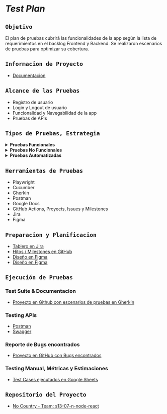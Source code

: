 # ___Test Plan___

## `Objetivo`

El plan de pruebas cubrirá las funcionalidades de la app según la lista de requerimientos en el backlog Frontend y Backend. Se realizaron escenarios de pruebas para optimizar su cobertura.

## `Informacion de Proyecto`

- [Documentacion](./docs/infoProyecto.md)

## `Alcance de las Pruebas`

- Registro de usuario
- Login y Logout de usuario
- Funcionalidad y Navegabilidad de la app
- Pruebas de APIs

## `Tipos de Pruebas, Estrategia`

<details>

  <summary><b>Pruebas Funcionales</b></summary>

- **Smoke Test:**
   Pruebas iniciales para asegurar que las funciones principales del software estén operativas.
- **Pruebas Exploratorias:**
   Evaluación adicional basada en los requerimientos para descubrir posibles problemas y áreas de mejora.

</details>

<details>

  <summary><b>Pruebas No Funcionales</b></summary>

- **Pruebas de Usabilidad:**
   Evaluación de la facilidad de uso y la experiencia del usuario.
- **Pruebas de Seguridad:**
   Enfoque en la autenticación y autorización para garantizar la protección de datos y la integridad del sistema.

</details>

<details>

  <summary><b>Pruebas Automatizadas</b></summary>

- **Escenarios de pruebas ejecutados en lenguje Gherkin**
   Se crean escenarios basados en las historias de usuarios y/o criterios de aceptacion en archivos feature que luego son ejecutados con cucumber

</details>

## `Herramientas de Pruebas`

- Playwright
- Cucumber
- Gherkin
- Postman
- Google Docs
- GitHub Actions, Proyects, Issues y Milestones
- Jira
- Figma

## `Preparacion y Planificacion`

- [Tablero en Jira](https://spotter-gym.atlassian.net/jira/software/projects/SPOT/boards/2)
- [Hitos / Milestones en GitHub](https://github.com/No-Country/s13-07-n-node-react/milestones)
- [Diseño en Figma](https://www.figma.com/file/ZnUGAn04hZRJNplwjh5BoU/Spotter---Gym-App---No-Country?type=design&node-id=5-4&mode=design&t=H23n0ACHkFufhjTg-0)
- [Diseño en Figma](https://www.figma.com/file/ZnUGAn04hZRJNplwjh5BoU/Spotter---Gym-App---No-Country?type=design&node-id=5-4&mode=design)

## `Ejecución de Pruebas`

### Test Suite & Documentacion

- [Proyecto en Github con escenarios de pruebas en Gherkin](https://github.com/orgs/No-Country/projects/79)

### Testing APIs

- [Postman]()
- [Swagger](https://spotter-gym.onrender.com/docs/#/)

### Reporte de Bugs encontrados

- [Proyecto en GitHub con Bugs encontrados](https://github.com/orgs/No-Country/projects/78)

### Testing Manual, Métricas y Estimaciones

* [Test Cases ejecutados en Google Sheets](https://docs.google.com/spreadsheets/d/1r32jKngM6Jw_gcJPxGlLL5ZANTZZQ5qWdl6VkUtg6ek/edit?usp=sharing)

## `Repositorio del Proyecto`

* [No Country - Team: s13-07-n-node-react](https://github.com/No-Country/s13-07-n-node-react.git)
